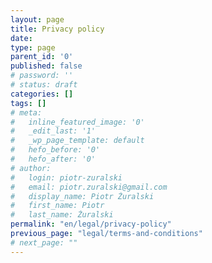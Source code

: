 ```yaml
---
layout: page
title: Privacy policy
date: 
type: page
parent_id: '0'
published: false
# password: ''
# status: draft
categories: []
tags: []
# meta:
#   inline_featured_image: '0'
#   _edit_last: '1'
#   _wp_page_template: default
#   hefo_before: '0'
#   hefo_after: '0'
# author:
#   login: piotr-zuralski
#   email: piotr.zuralski@gmail.com
#   display_name: Piotr Żuralski
#   first_name: Piotr
#   last_name: Żuralski
permalink: "en/legal/privacy-policy"
previous_page: "legal/terms-and-conditions"
# next_page: ""
---
```


